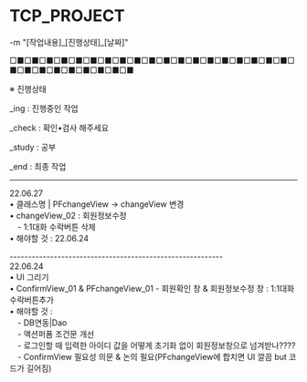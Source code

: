 # TCP_PROJECT
-m "[작업내용]\_[진행상태]\_[날짜]"
<br/>

□■□■□■□■□■□■□■□■□■□■□■□■□■□■□■□■□■□■□■□■□■□■□■□■□■□■□■□■

※ 진행상태

_ing    : 진행중인 작업

_check  : 확인•검사 해주세요

_study  : 공부

_end    : 최종 작업

----------------------------------------------------------  
22.06.27  
• 클래스명 | PFchangeView -> changeView 변경  
• changeView_02 : 회원정보수정  
   \- 1:1대화 수락버튼 삭제  
• 해야할 것 : 22.06.24  

\----------------------------------------------------------  
22.06.24  
• UI 그리기  
• ConfirmView_01 & PFchangeView_01 - 회원확인 창 & 회원정보수정 창 : 1:1대화 수락버튼추가  
• 해야할 것 :  
   \- DB연동|Dao     
   \- 액션퍼폼 조건문 개선  
   \- 로그인할 때 입력한 아이디 값을 어떻게 초기화 없이 회원정보창으로 넘겨받나????  
   \- ConfirmView 필요성 의문 & 논의 필요(PFchangeView에 합치면 UI 깔끔 but 코드가 길어짐)

